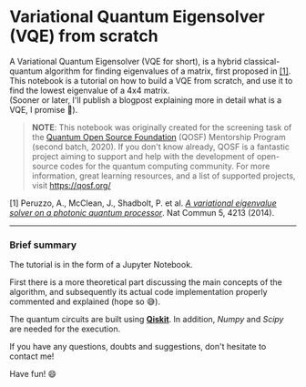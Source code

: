 # Variational Quantum Eigensolver (VQE) from scratch

A Variational Quantum Eigensolver (VQE for short), is a hybrid classical-quantum algorithm for finding eigenvalues of a matrix, first proposed in [[1]](#1). This notebook is a tutorial on how to build a VQE from scratch, and use it to find the lowest eigenvalue of a 4x4 matrix.  
(Sooner or later, I'll publish a blogpost explaining more in detail what is a VQE, I promise :pray:).

> **NOTE**: This notebook was originally created for the screening task of the [Quantum Open Source Foundation](https://qosf.org/) (QOSF) Mentorship Program (second batch, 2020). If you don't know already, QOSF is a fantastic project aiming to support and help with the development of open-source codes for the quantum computing community. For more information, great learning resources, and a list of supported projects, visit https://qosf.org/


<a id="1">[1]</a>
Peruzzo, A., McClean, J., Shadbolt, P. et al. [*A variational eigenvalue solver on a photonic quantum processor*](https://doi.org/10.1038/ncomms5213). Nat Commun 5, 4213 (2014).

---  

### Brief summary

The tutorial is in the form of a Jupyter Notebook.

First there is a more theoretical part discussing the main concepts of the algorithm, and subsequently its actual code implementation properly commented and explained (hope so 😅).

The quantum circuits are built using **[Qiskit](https://qiskit.org/)**. In addition, *Numpy* and *Scipy* are needed for the execution.

If you have any questions, doubts and suggestions, don't hesitate to contact me!  

Have fun! :smile:

